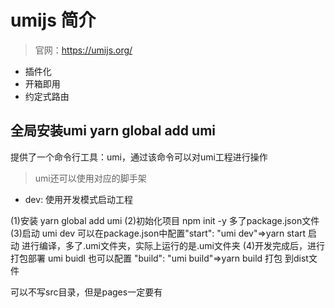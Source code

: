 # umijs 简介

> 官网：https://umijs.org/

- 插件化
- 开箱即用
- 约定式路由

## 全局安装umi yarn global add umi 

提供了一个命令行工具：umi，通过该命令可以对umi工程进行操作

> umi还可以使用对应的脚手架

- dev: 使用开发模式启动工程

(1)安装 yarn global add umi 
(2)初始化项目 npm init -y   多了package.json文件
(3)启动 umi dev  可以在package.json中配置"start": "umi dev"=>yarn start 启动
进行编译，多了.umi文件夹，实际上运行的是.umi文件夹
(4)开发完成后，进行打包部署 umi buidl   也可以配置  "build": "umi build"=>yarn build 打包 到dist文件

可以不写src目录，但是pages一定要有